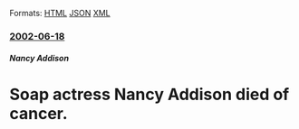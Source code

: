 
Formats: [HTML](/news/2002/06/18/soap-actress-nancy-addison-died-of-cancer.html)  [JSON](/news/2002/06/18/soap-actress-nancy-addison-died-of-cancer.json)  [XML](/news/2002/06/18/soap-actress-nancy-addison-died-of-cancer.xml)  

### [2002-06-18](/news/2002/06/18/index.md)

##### Nancy Addison
#  Soap actress Nancy Addison died of cancer.



